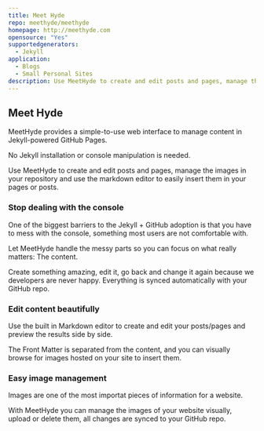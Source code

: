 ```yaml
---
title: Meet Hyde
repo: meethyde/meethyde
homepage: http://meethyde.com
opensource: "Yes"
supportedgenerators:
  - Jekyll
application:
  - Blogs
  - Small Personal Sites
description: Use MeetHyde to create and edit posts and pages, manage the images in your repository and use the markdown editor to easily insert them in your pages or posts.
---
```

## Meet Hyde
MeetHyde provides a simple-to-use web interface to manage content in Jekyll-powered GitHub Pages.

No Jekyll installation or console manipulation is needed.

Use MeetHyde to create and edit posts and pages, manage the images in your repository and use the markdown editor to easily insert them in your pages or posts.

### Stop dealing with the console
One of the biggest barriers to the Jekyll + GitHub adoption is that you have to mess with the console, something most users are not comfortable with.

Let MeetHyde handle the messy parts so you can focus on what really matters: The content.

Create something amazing, edit it, go back and change it again because we developers are never happy. Everything is synced automatically with your GitHub repo.

### Edit content beautifully
Use the built in Markdown editor to create and edit your posts/pages and preview the results side by side.

The Front Matter is separated from the content, and you can visually browse for images hosted on your site to insert them.

### Easy image management
Images are one of the most importat pieces of information for a website.

With MeetHyde you can manage the images of your website visually, upload or delete them, all changes are synced to your GitHub repo.